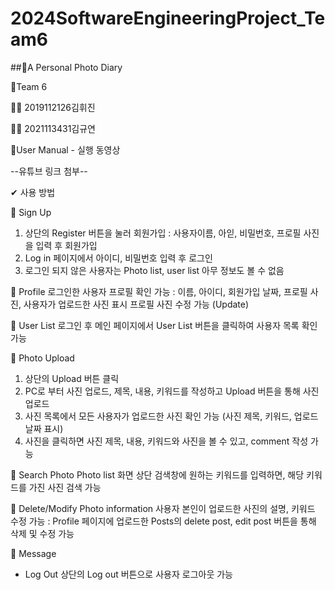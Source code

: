 # 2024SoftwareEngineeringProject_Team6

##📍A Personal Photo Diary

👫Team 6


🙋‍♂ 2019112126김휘진


🙋‍♀ 2021113431김규연

🔗User Manual - 실행 동영상


--유튜브 링크 첨부--


✔ 사용 방법


📌 Sign Up
1. 상단의 Register 버튼을 눌러 회원가입 : 사용자이름, 아읻, 비밀번호, 프로필 사진을 입력 후 회원가입
2. Log in 페이지에서 아이디, 비밀번호 입력 후 로그인
3. 로그인 되지 않은 사용자는 Photo list, user list 아무 정보도 볼 수 없음
   
    
📌 Profile
로그인한 사용자 프로필 확인 가능 : 이름, 아이디, 회원가입 날짜, 프로필 사진, 사용자가 업로드한 사진 표시
프로필 사진 수정 가능 (Update)


📌 User List
로그인 후 메인 페이지에서 User List 버튼을 클릭하여 사용자 목록 확인 가능


📌 Photo Upload
1. 상단의 Upload 버튼 클릭
2. PC로 부터 사진 업로드, 제목, 내용, 키워드를 작성하고 Upload 버튼을 통해 사진 업로드
3. 사진 목록에서 모든 사용자가 업로드한 사진 확인 가능 (사진 제목, 키워드, 업로드 날짜 표시)
4. 사진을 클릭하면 사진 제목, 내용, 키워드와 사진을 볼 수 있고, comment 작성 가능


📌 Search Photo
Photo list 화면 상단 검색창에 원하는 키워드를 입력하면, 해당 키워드를 가진 사진 검색 가능


📌 Delete/Modify Photo information
사용자 본인이 업로드한 사진의 설명, 키워드 수정 가능 : Profile 페이지에 업로드한 Posts의 delete post, edit post 버튼을 통해 삭제 및 수정 가능


📌 Message

- Log Out
상단의 Log out 버튼으로 사용자 로그아웃 가능
